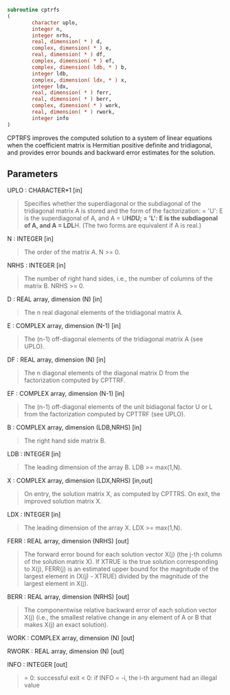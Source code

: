 ```fortran
subroutine cptrfs
(
        character uplo,
        integer n,
        integer nrhs,
        real, dimension( * ) d,
        complex, dimension( * ) e,
        real, dimension( * ) df,
        complex, dimension( * ) ef,
        complex, dimension( ldb, * ) b,
        integer ldb,
        complex, dimension( ldx, * ) x,
        integer ldx,
        real, dimension( * ) ferr,
        real, dimension( * ) berr,
        complex, dimension( * ) work,
        real, dimension( * ) rwork,
        integer info
)
```

CPTRFS improves the computed solution to a system of linear
equations when the coefficient matrix is Hermitian positive definite
and tridiagonal, and provides error bounds and backward error
estimates for the solution.

## Parameters
UPLO : CHARACTER*1 [in]
> Specifies whether the superdiagonal or the subdiagonal of the
> tridiagonal matrix A is stored and the form of the
> factorization:
> = 'U':  E is the superdiagonal of A, and A = U**H*D*U;
> = 'L':  E is the subdiagonal of A, and A = L*D*L**H.
> (The two forms are equivalent if A is real.)

N : INTEGER [in]
> The order of the matrix A.  N >= 0.

NRHS : INTEGER [in]
> The number of right hand sides, i.e., the number of columns
> of the matrix B.  NRHS >= 0.

D : REAL array, dimension (N) [in]
> The n real diagonal elements of the tridiagonal matrix A.

E : COMPLEX array, dimension (N-1) [in]
> The (n-1) off-diagonal elements of the tridiagonal matrix A
> (see UPLO).

DF : REAL array, dimension (N) [in]
> The n diagonal elements of the diagonal matrix D from
> the factorization computed by CPTTRF.

EF : COMPLEX array, dimension (N-1) [in]
> The (n-1) off-diagonal elements of the unit bidiagonal
> factor U or L from the factorization computed by CPTTRF
> (see UPLO).

B : COMPLEX array, dimension (LDB,NRHS) [in]
> The right hand side matrix B.

LDB : INTEGER [in]
> The leading dimension of the array B.  LDB >= max(1,N).

X : COMPLEX array, dimension (LDX,NRHS) [in,out]
> On entry, the solution matrix X, as computed by CPTTRS.
> On exit, the improved solution matrix X.

LDX : INTEGER [in]
> The leading dimension of the array X.  LDX >= max(1,N).

FERR : REAL array, dimension (NRHS) [out]
> The forward error bound for each solution vector
> X(j) (the j-th column of the solution matrix X).
> If XTRUE is the true solution corresponding to X(j), FERR(j)
> is an estimated upper bound for the magnitude of the largest
> element in (X(j) - XTRUE) divided by the magnitude of the
> largest element in X(j).

BERR : REAL array, dimension (NRHS) [out]
> The componentwise relative backward error of each solution
> vector X(j) (i.e., the smallest relative change in
> any element of A or B that makes X(j) an exact solution).

WORK : COMPLEX array, dimension (N) [out]

RWORK : REAL array, dimension (N) [out]

INFO : INTEGER [out]
> = 0:  successful exit
> < 0:  if INFO = -i, the i-th argument had an illegal value
